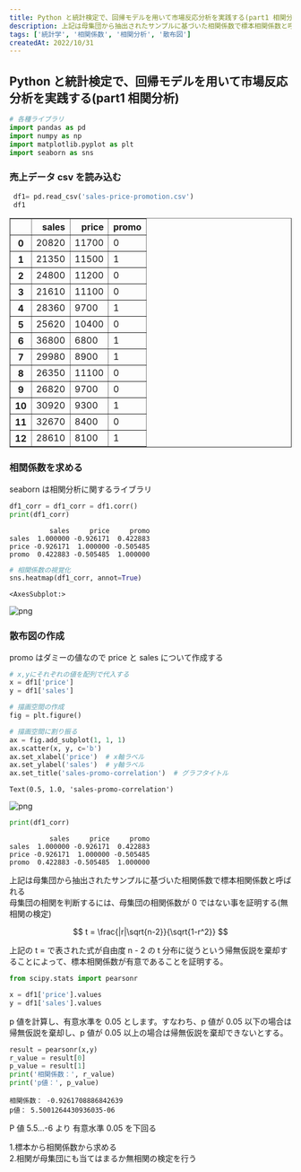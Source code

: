 ```yaml
---
title: Python と統計検定で、回帰モデルを用いて市場反応分析を実践する(part1 相関分析)
description: 上記は母集団から抽出されたサンプルに基づいた相関係数で標本相関係数と呼ばれる.母集団の相関を判断するには、母集団の相関係数が 0 ではない事を証明する(無相関の検定)
tags: ['統計学', '相関係数', '相関分析', '散布図']
createdAt: 2022/10/31
---
```


## Python と統計検定で、回帰モデルを用いて市場反応分析を実践する(part1 相関分析)

```python
# 各種ライブラリ
import pandas as pd
import numpy as np
import matplotlib.pyplot as plt
import seaborn as sns
```

### 売上データ csv を読み込む

```python
 df1= pd.read_csv('sales-price-promotion.csv')
 df1
```

<div>
<style scoped>
    .dataframe tbody tr th:only-of-type {
        vertical-align: middle;
    }

    .dataframe tbody tr th {
        vertical-align: top;
    }

    .dataframe thead th {
        text-align: right;
    }

</style>
<table border="1" class="dataframe">
  <thead>
    <tr style="text-align: right;">
      <th></th>
      <th>sales</th>
      <th>price</th>
      <th>promo</th>
    </tr>
  </thead>
  <tbody>
    <tr>
      <th>0</th>
      <td>20820</td>
      <td>11700</td>
      <td>0</td>
    </tr>
    <tr>
      <th>1</th>
      <td>21350</td>
      <td>11500</td>
      <td>1</td>
    </tr>
    <tr>
      <th>2</th>
      <td>24800</td>
      <td>11200</td>
      <td>0</td>
    </tr>
    <tr>
      <th>3</th>
      <td>21610</td>
      <td>11100</td>
      <td>0</td>
    </tr>
    <tr>
      <th>4</th>
      <td>28360</td>
      <td>9700</td>
      <td>1</td>
    </tr>
    <tr>
      <th>5</th>
      <td>25620</td>
      <td>10400</td>
      <td>0</td>
    </tr>
    <tr>
      <th>6</th>
      <td>36800</td>
      <td>6800</td>
      <td>1</td>
    </tr>
    <tr>
      <th>7</th>
      <td>29980</td>
      <td>8900</td>
      <td>1</td>
    </tr>
    <tr>
      <th>8</th>
      <td>26350</td>
      <td>11100</td>
      <td>0</td>
    </tr>
    <tr>
      <th>9</th>
      <td>26820</td>
      <td>9700</td>
      <td>0</td>
    </tr>
    <tr>
      <th>10</th>
      <td>30920</td>
      <td>9300</td>
      <td>1</td>
    </tr>
    <tr>
      <th>11</th>
      <td>32670</td>
      <td>8400</td>
      <td>0</td>
    </tr>
    <tr>
      <th>12</th>
      <td>28610</td>
      <td>8100</td>
      <td>1</td>
    </tr>
  </tbody>
</table>
</div>

### 相関係数を求める

seaborn は相関分析に関するライブラリ

```python
df1_corr = df1_corr = df1.corr()
print(df1_corr)
```

              sales     price     promo
    sales  1.000000 -0.926171  0.422883
    price -0.926171  1.000000 -0.505485
    promo  0.422883 -0.505485  1.000000

```python
# 相関係数の視覚化
sns.heatmap(df1_corr, annot=True)
```

    <AxesSubplot:>

![png](/img/md/sale_anlysis/output_6_1.png)

### 散布図の作成

promo はダミーの値なので price と sales について作成する

```python
# x,yにそれぞれの値を配列で代入する
x = df1['price']
y = df1['sales']
```

```python
# 描画空間の作成
fig = plt.figure()

# 描画空間に割り振る
ax = fig.add_subplot(1, 1, 1)
ax.scatter(x, y, c='b')
ax.set_xlabel('price')  # x軸ラベル
ax.set_ylabel('sales')  # y軸ラベル
ax.set_title('sales-promo-correlation')  # グラフタイトル
```

    Text(0.5, 1.0, 'sales-promo-correlation')

![png](/img/md/sale_anlysis/output_9_1.png)

```python
print(df1_corr)
```

              sales     price     promo
    sales  1.000000 -0.926171  0.422883
    price -0.926171  1.000000 -0.505485
    promo  0.422883 -0.505485  1.000000

上記は母集団から抽出されたサンプルに基づいた相関係数で標本相関係数と呼ばれる  
母集団の相関を判断するには、母集団の相関係数が 0 ではない事を証明する(無相関の検定)

$$
t = \frac{|r|\sqrt{n-2}}{\sqrt{1-r^2}}
$$

上記の t = で表された式が自由度 n - 2 の t 分布に従うという帰無仮説を棄却することによって、標本相関係数が有意であることを証明する。

```python
from scipy.stats import pearsonr

x = df1['price'].values
y = df1['sales'].values
```

p 値を計算し、有意水準を 0.05 とします。すなわち、p 値が 0.05 以下の場合は帰無仮説を棄却し、p 値が 0.05 以上の場合は帰無仮説を棄却できないとする。

```python
result = pearsonr(x,y)
r_value = result[0]
p_value = result[1]
print('相関係数：', r_value)
print('p値：', p_value)
```

    相関係数： -0.9261708886842639
    p値： 5.5001264430936035-06

P 値 5.5…-6 より 有意水準 0.05 を下回る

1.標本から相関係数から求める  
2.相関が母集団にも当てはまるか無相関の検定を行う
